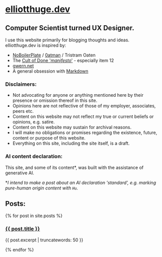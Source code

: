 # [elliotthuge.dev](https://www.elliotthuge.dev/)

## Computer Scientist turned UX Designer.

I use this website primarily for blogging thoughts and ideas.  
elliotthuge.dev is inspired by:
* [NoBoilerPlate](https://www.youtube.com/@NoBoilerplate) / [0atman](https://www.0atman.com/) / Tristram Oaten
* The [Cult of Done '*manifesto*'](https://medium.com/@bre/the-cult-of-done-manifesto-724ca1c2ff13) - especially item 12
* [gwern.net](https://gwern.net/)
* A general obsession with [Markdown](https://en.wikipedia.org/wiki/Markdown)

### Disclaimers:

* Not advocating for anyone or anything mentioned here by their presence or omission thereof in this site.
* Opinions here are not reflective of those of my employer, associates, peers etc.
* Content on this website may not reflect my true or current beliefs or opinions, e.g. satire.
* Content on this website may sustain for archival reasons.
* I will make no obligations or promises regarding the existence, future, content or purpose of this website.
* Everything on this site, including the site itself, is a draft.

### AI content declaration:

This site, and some of its content*, was built with the assistance of generative AI.

*_I intend to make a post about an AI declaration 'standard', e.g. marking pure-human origin content with `Hu`._

## Posts:  

{% for post in site.posts %}
  <h3><a href="{{ post.url }}">{{ post.title }}</a></h3>
  <p>{{ post.excerpt | truncatewords: 50 }}</p>
{% endfor %}